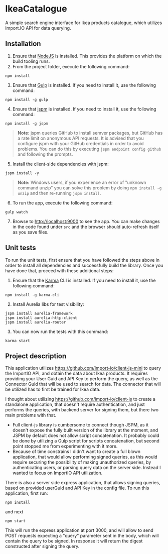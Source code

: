 # IkeaCatalogue #

A simple search engine interface for Ikea products catalogue, which utilizes Import.IO API for data querying.

## Installation ##

1. Ensure that [NodeJS](http://nodejs.org/) is installed. This provides the platform on which the build tooling runs.
2. From the project folder, execute the following command:

  ```shell
  npm install
  ```
3. Ensure that [Gulp](http://gulpjs.com/) is installed. If you need to install it, use the following command:

  ```shell
  npm install -g gulp
  ```
4. Ensure that [jspm](http://jspm.io/) is installed. If you need to install it, use the following command:

  ```shell
  npm install -g jspm
  ```
  > **Note:** jspm queries GitHub to install semver packages, but GitHub has a rate limit on anonymous API requests. It is advised that you configure jspm with your GitHub credentials in order to avoid problems. You can do this by executing `jspm endpoint config github` and following the prompts.
5. Install the client-side dependencies with jspm:

  ```shell
  jspm install -y
  ```
  >**Note:** Windows users, if you experience an error of "unknown command unzip" you can solve this problem by doing `npm install -g unzip` and then re-running `jspm install`.
6. To run the app, execute the following command:

  ```shell
  gulp watch
  ```
7. Browse to [http://localhost:9000](http://localhost:9000) to see the app. You can make changes in the code found under `src` and the browser should auto-refresh itself as you save files.

## Unit tests ##

To run the unit tests, first ensure that you have followed the steps above in order to install all dependencies and successfully build the library. Once you have done that, proceed with these additional steps:

1. Ensure that the [Karma](http://karma-runner.github.io/) CLI is installed. If you need to install it, use the following command:

  ```shell
  npm install -g karma-cli
  ```
2. Install Aurelia libs for test visibility:

```shell
jspm install aurelia-framework
jspm install aurelia-http-client
jspm install aurelia-router
```
3. You can now run the tests with this command:

  ```shell
  karma start
  ```

## Project description ##

This application utilizes https://github.com/import-io/client-js-mini to query the ImportIO API, and obtain the data about Ikea products. It requires providing your User Guid and API Key to perform the query, as well as the Connector Guid that will be used to search for data. The connector that will be utilized has to first be trained for Ikea data.

I thought about utilizing https://github.com/import-io/client-js to create a standalone application, that doesn't require authentication, and just performs the queries, with backend server for signing them, but there two main problems with that.
* Full client-js library is cumbersome to connect though JSPM, as it doesn't expose the fully built version of the library at the moment, and JSPM by default does not allow script concatenation. It probably could be done by utilizing a Gulp script for scripts concatenation, but second point stopped me from experimenting with it more.
* Because of time constrains I didn't want to create a full blown application, that would allow performing signed queries, as this would require securing the possibility of making unauthorized queries, by authenticating users, or parsing query data on the server side. Instead I wanted to focus on ImportIO API utilization.

There is also a server side express application, that allows signing queries, based on provided userGuid and API Key in the config file. To run this application, first run:

  ```shell
  npm install
  ```

and next

  ```shell
  npm start
  ```

This will run the express application at port 3000, and will allow to send POST requests expecting a "query" parameter sent in the body, which will contain the query to be signed. In response it will return the digest constructed after signing the query.
